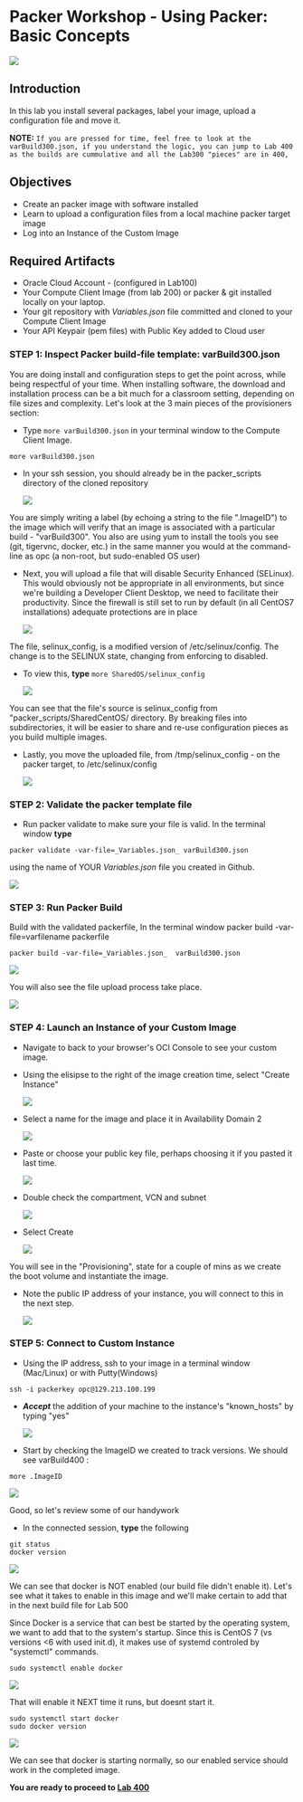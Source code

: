 # Packer Workshop - Using Packer: Basic Concepts

  ![](images/WorkshopHeader/300.png)

## Introduction

In this lab you install several packages, label your image, upload a configuration file and move it.  

**NOTE:** `If you are pressed for time, feel free to look at the varBuild300.json, if you understand the logic, you can jump to Lab 400 as the builds are cummulative and all the Lab300 "pieces" are in 400,`

## Objectives

- Create an packer image with software installed
- Learn to upload a configuration files from a local machine packer target image
- Log into an Instance of the Custom Image

## Required Artifacts

- Oracle Cloud Account - (configured in Lab100)
- Your Compute Client Image (from lab 200) or packer & git installed locally on your laptop.
- Your git repository with _Variables.json_ file committed and cloned to your Compute Client Image
- Your API Keypair (pem files) with Public Key added to Cloud user

### **STEP 1**: Inspect Packer build-file template: varBuild300.json

You are doing install and configuration steps to get the point across, while being respectful of your time.  When installing software, the download and installation process can be a bit much for a classroom setting, depending on file sizes and complexity.  Let's look at the 3 main pieces of the provisioners section:

- Type `more varBuild300.json` in your terminal window to the Compute Client Image. 

```
more varBuild300.json 
```

- In your ssh session, you should already be in the packer_scripts directory of the cloned repository

  ![](images/Lab300/6.png)

You are simply writing a label (by echoing a string to the file ".ImageID") to the image which will verify that an image is associated with a particular build - "varBuild300".  You also are using yum to install the tools you see (git, tigervnc, docker, etc.) in the same manner you would at the command-line as opc (a non-root, but sudo-enabled OS user)

- Next, you will upload a file that will disable Security Enhanced (SELinux). This would obviously not be appropriate in all environments, but since we're building a Developer Client Desktop, we need to facilitate their productivity. Since the firewall is still set to run by default (in all CentOS7 installations) adequate protections are in place

  ![](images/Lab300/7.png)

The file, selinux_config, is a modified version of /etc/selinux/config.  The change is to the SELINUX state, changing from enforcing to disabled.

- To view this, **type** `more SharedOS/selinux_config` 

  ![](images/Lab300/7.5.png)

You can see that the file's source is selinux_config from  "packer_scripts/SharedCentOS/ directory.  By breaking files into subdirectories, it will be easier to share and re-use configuration pieces as you build multiple images.

- Lastly, you move the uploaded file, from /tmp/selinux_config - on the packer target, to /etc/selinux/config

  ![](images/Lab300/8.png)

### **STEP 2**: Validate the packer template file

- Run packer validate to make sure your file is valid.  In the terminal window **type** 

```
packer validate -var-file=_Variables.json_ varBuild300.json
```

using the name of YOUR _Variables.json_ file you created in Github.

  ![](images/Lab300/9.png)

### **STEP 3**: Run Packer Build

Build with the validated packerfile, In the terminal window packer build -var-file=varfilename packerfile 

```
packer build -var-file=_Variables.json_  varBuild300.json
```
  ![](images/Lab300/2.png)

You will also see the file upload process take place.

  ![](images/Lab300/10.png)
 
### **STEP 4**: Launch an Instance of your Custom Image

- Navigate to back to your browser's OCI Console to see your custom image.

- Using the elisipse to the right of the image creation time,  select "Create Instance"

  ![](images/Lab300/11.png)

- Select a name for the image and place it in Availability Domain 2 

  ![](images/Lab300/15.png)

- Paste or choose your public key file, perhaps choosing it if you pasted it last time.

  ![](images/Lab300/13.png)

- Double check the compartment, VCN and subnet  

  ![](images/Lab300/14.png)

- Select Create

  ![](images/Lab300/16.png)

You will see in the "Provisioning", state for a couple of mins as we create the boot volume and instantiate the image.  

- Note the public IP address of your instance, you will connect to this in the next step.

  ![](images/Lab300/17.png)

### **STEP 5**: Connect to Custom Instance

- Using the IP address, ssh to your image in a terminal window (Mac/Linux) or with Putty(Windows)

```
ssh -i packerkey opc@129.213.100.199
```

- ***Accept*** the addition of your machine to the instance's "known_hosts" by typing "yes"

  ![](images/Lab300/18.png)

- Start by checking the ImageID we created to track versions.  We should see varBuild400 :

```
more .ImageID
```

![](images/Lab300/20.png)

Good, so let's review some of our handywork

- In the connected session, **type** the following

```
git status
docker version
```
  ![](images/Lab300/21.png)

We can see that docker is NOT enabled (our build file didn't enable it).  Let's see what it takes to enable in this image and we'll make certain to add that in the next build file for Lab 500

Since Docker is a service that can best be started by the operating system, we want to add that to the system's startup.  Since this is CentOS 7 (vs versions <6 with used init.d), it makes use of systemd controled by "systemctl" commands.

```
sudo systemctl enable docker
```

![](images/Lab300/22.png)

That will enable it NEXT time it runs, but doesnt start it.

```
sudo systemctl start docker
sudo docker version
```

![](images/Lab300/24.png)

We can see that docker is starting normally, so our enabled service should work in the completed image.

**You are ready to proceed to [Lab 400](Lab400.md)**

